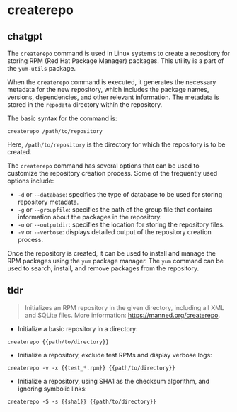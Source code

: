 # createrepo 
## chatgpt 
The `createrepo` command is used in Linux systems to create a repository for storing RPM (Red Hat Package Manager) packages. This utility is a part of the `yum-utils` package.

When the `createrepo` command is executed, it generates the necessary metadata for the new repository, which includes the package names, versions, dependencies, and other relevant information. The metadata is stored in the `repodata` directory within the repository.

The basic syntax for the command is:

```
createrepo /path/to/repository
```

Here, `/path/to/repository` is the directory for which the repository is to be created. 

The `createrepo` command has several options that can be used to customize the repository creation process. Some of the frequently used options include:

- `-d` or `--database`: specifies the type of database to be used for storing repository metadata.
- `-g` or `--groupfile`: specifies the path of the group file that contains information about the packages in the repository.
- `-o` or `--outputdir`: specifies the location for storing the repository files.
- `-v` or `--verbose`: displays detailed output of the repository creation process.

Once the repository is created, it can be used to install and manage the RPM packages using the `yum` package manager. The `yum` command can be used to search, install, and remove packages from the repository. 

## tldr 
 
> Initializes an RPM repository in the given directory, including all XML and SQLite files.
> More information: <https://manned.org/createrepo>.

- Initialize a basic repository in a directory:

`createrepo {{path/to/directory}}`

- Initialize a repository, exclude test RPMs and display verbose logs:

`createrepo -v -x {{test_*.rpm}} {{path/to/directory}}`

- Initialize a repository, using SHA1 as the checksum algorithm, and ignoring symbolic links:

`createrepo -S -s {{sha1}} {{path/to/directory}}`
